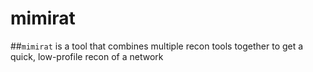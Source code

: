 # mimirat

##`mimirat` is a tool that combines multiple recon tools together to get a quick, low-profile recon of a network
